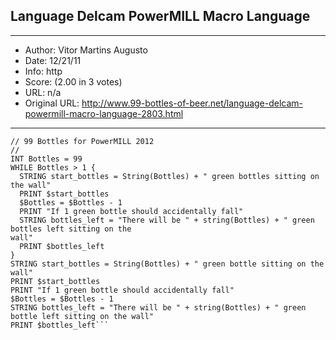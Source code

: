 
## Language Delcam PowerMILL Macro Language ##
---
- Author: Vitor Martins Augusto
- Date: 12/21/11
- Info: http
- Score:  (2.00 in 3 votes)
- URL: n/a
- Original URL: http://www.99-bottles-of-beer.net/language-delcam-powermill-macro-language-2803.html
---

```//
// 99 Bottles for PowerMILL 2012
//
INT Bottles = 99
WHILE Bottles > 1 {
  STRING start_bottles = String(Bottles) + " green bottles sitting on the wall"
  PRINT $start_bottles
  $Bottles = $Bottles - 1
  PRINT "If 1 green bottle should accidentally fall"
  STRING bottles_left = "There will be " + string(Bottles) + " green bottles left sitting on the
wall"
  PRINT $bottles_left
}
STRING start_bottles = String(Bottles) + " green bottle sitting on the wall"
PRINT $start_bottles
PRINT "If 1 green bottle should accidentally fall"
$Bottles = $Bottles - 1
STRING bottles_left = "There will be " + string(Bottles) + " green bottle left sitting on the wall"
PRINT $bottles_left```